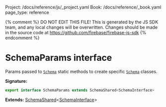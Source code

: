 Project: /docs/reference/js/_project.yaml
Book: /docs/reference/_book.yaml
page_type: reference

{% comment %}
DO NOT EDIT THIS FILE!
This is generated by the JS SDK team, and any local changes will be
overwritten. Changes should be made in the source code at
https://github.com/firebase/firebase-js-sdk
{% endcomment %}

# SchemaParams interface
Params passed to <code>[Schema](./vertexai.schema.md#schema_class)</code> static methods to create specific <code>[Schema](./vertexai.schema.md#schema_class)</code> classes.

<b>Signature:</b>

```typescript
export interface SchemaParams extends SchemaShared<SchemaInterface> 
```
<b>Extends:</b> [SchemaShared](./vertexai.schemashared.md#schemashared_interface)<!-- -->&lt;[SchemaInterface](./vertexai.schemainterface.md#schemainterface_interface)<!-- -->&gt;

